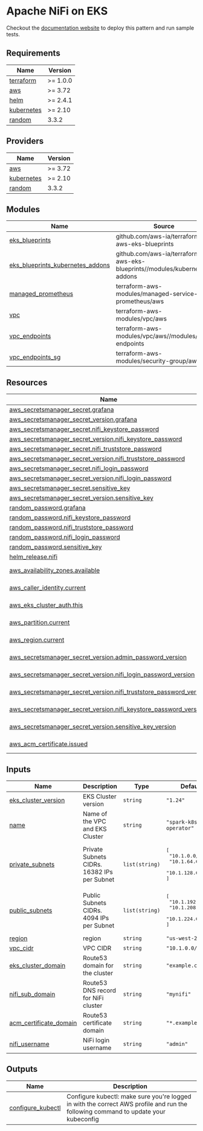 # Apache NiFi on EKS
Checkout the [documentation website](https://awslabs.github.io/data-on-eks/docs/analytics/nifi-on-eks) to deploy this pattern and run sample tests.

<!-- BEGINNING OF PRE-COMMIT-TERRAFORM DOCS HOOK -->
## Requirements

| Name | Version |
|------|---------|
| <a name="requirement_terraform"></a> [terraform](#requirement\_terraform) | >= 1.0.0 |
| <a name="requirement_aws"></a> [aws](#requirement\_aws) | >= 3.72 |
| <a name="requirement_helm"></a> [helm](#requirement\_helm) | >= 2.4.1 |
| <a name="requirement_kubernetes"></a> [kubernetes](#requirement\_kubernetes) | >= 2.10 |
| <a name="requirement_random"></a> [random](#requirement\_random) | 3.3.2 |

## Providers

| Name | Version |
|------|---------|
| <a name="provider_aws"></a> [aws](#provider\_aws) | >= 3.72 |
| <a name="provider_kubernetes"></a> [kubernetes](#provider\_kubernetes) | >= 2.10 |
| <a name="provider_random"></a> [random](#provider\_random) | 3.3.2 |

## Modules

| Name | Source | Version |
|------|--------|---------|
| <a name="module_eks_blueprints"></a> [eks\_blueprints](#module\_eks\_blueprints) | github.com/aws-ia/terraform-aws-eks-blueprints | v4.22.0 |
| <a name="module_eks_blueprints_kubernetes_addons"></a> [eks\_blueprints\_kubernetes\_addons](#module\_eks\_blueprints\_kubernetes\_addons) | github.com/aws-ia/terraform-aws-eks-blueprints//modules/kubernetes-addons | v4.22.0 |
| <a name="module_managed_prometheus"></a> [managed\_prometheus](#module\_managed\_prometheus) | terraform-aws-modules/managed-service-prometheus/aws | ~> 2.1  |
| <a name="module_vpc"></a> [vpc](#module\_vpc) | terraform-aws-modules/vpc/aws | ~> 3.0  |
| <a name="module_vpc_endpoints"></a> [vpc\_endpoints](#module\_vpc\_endpoints) | terraform-aws-modules/vpc/aws//modules/vpc-endpoints | ~> 3.0  |
| <a name="module_vpc_endpoints_sg"></a> [vpc\_endpoints\_sg](#module\_vpc\_endpoints\_sg) | terraform-aws-modules/security-group/aws | ~> 4.0  |

## Resources

| Name                                                                                                                                                                               | Type        |
|------------------------------------------------------------------------------------------------------------------------------------------------------------------------------------|-------------|
| [aws_secretsmanager_secret.grafana](https://registry.terraform.io/providers/hashicorp/aws/latest/docs/resources/secretsmanager_secret)                                             | resource    |
| [aws_secretsmanager_secret_version.grafana](https://registry.terraform.io/providers/hashicorp/aws/latest/docs/resources/secretsmanager_secret_version)                             | resource    |
| [aws_secretsmanager_secret.nifi_keystore_password](https://registry.terraform.io/providers/hashicorp/aws/latest/docs/resources/secretsmanager_secret)                              | resource    |
| [aws_secretsmanager_secret_version.nifi_keystore_password](https://registry.terraform.io/providers/hashicorp/aws/latest/docs/resources/secretsmanager_secret)                      | resource    |
| [aws_secretsmanager_secret.nifi_truststore_password](https://registry.terraform.io/providers/hashicorp/aws/latest/docs/resources/secretsmanager_secret)                            | resource    |
| [aws_secretsmanager_secret_version.nifi_truststore_password](https://registry.terraform.io/providers/hashicorp/aws/latest/docs/resources/secretsmanager_secret)                    | resource    |
| [aws_secretsmanager_secret.nifi_login_password](https://registry.terraform.io/providers/hashicorp/aws/latest/docs/resources/secretsmanager_secret)                                 | resource    |
| [aws_secretsmanager_secret_version.nifi_login_password](https://registry.terraform.io/providers/hashicorp/aws/latest/docs/resources/secretsmanager_secret)                         | resource    |
| [aws_secretsmanager_secret.sensitive_key](https://registry.terraform.io/providers/hashicorp/aws/latest/docs/resources/secretsmanager_secret)                                       | resource    |
| [aws_secretsmanager_secret_version.sensitive_key](https://registry.terraform.io/providers/hashicorp/aws/latest/docs/resources/secretsmanager_secret)                               | resource    |
| [random_password.grafana](https://registry.terraform.io/providers/hashicorp/random/3.3.2/docs/resources/password)                                                                  | resource    |
| [random_password.nifi_keystore_password](https://registry.terraform.io/providers/hashicorp/random/3.3.2/docs/resources/password)                                                   | resource    |
| [random_password.nifi_truststore_password](https://registry.terraform.io/providers/hashicorp/random/3.3.2/docs/resources/password)                                                 | resource    |
| [random_password.nifi_login_password](https://registry.terraform.io/providers/hashicorp/random/3.3.2/docs/resources/password)                                                      | resource    |
| [random_password.sensitive_key](https://registry.terraform.io/providers/hashicorp/random/3.3.2/docs/resources/password)                                                            | resource    |
| [helm_release.nifi](https://registry.terraform.io/providers/hashicorp/helm/latest/docs/resources/release)                                                                          | resource    |
| [aws_availability_zones.available](https://registry.terraform.io/providers/hashicorp/aws/latest/docs/data-sources/availability_zones)                                              | data source |
| [aws_caller_identity.current](https://registry.terraform.io/providers/hashicorp/aws/latest/docs/data-sources/caller_identity)                                                      | data source |
| [aws_eks_cluster_auth.this](https://registry.terraform.io/providers/hashicorp/aws/latest/docs/data-sources/eks_cluster_auth)                                                       | data source |
| [aws_partition.current](https://registry.terraform.io/providers/hashicorp/aws/latest/docs/data-sources/partition)                                                                  | data source |
| [aws_region.current](https://registry.terraform.io/providers/hashicorp/aws/latest/docs/data-sources/region)                                                                        | data source |
| [aws_secretsmanager_secret_version.admin_password_version](https://registry.terraform.io/providers/hashicorp/aws/latest/docs/data-sources/secretsmanager_secret_version)           | data source | 
| [aws_secretsmanager_secret_version.nifi_login_password_version](https://registry.terraform.io/providers/hashicorp/aws/latest/docs/data-sources/secretsmanager_secret_version)      | data source | 
| [aws_secretsmanager_secret_version.nifi_truststore_password_version](https://registry.terraform.io/providers/hashicorp/aws/latest/docs/data-sources/secretsmanager_secret_version) | data source | 
| [aws_secretsmanager_secret_version.nifi_keystore_password_version](https://registry.terraform.io/providers/hashicorp/aws/latest/docs/data-sources/secretsmanager_secret_version)   | data source | 
| [aws_secretsmanager_secret_version.sensitive_key_version](https://registry.terraform.io/providers/hashicorp/aws/latest/docs/data-sources/secretsmanager_secret_version)            | data source | 
| [aws_acm_certificate.issued](https://registry.terraform.io/providers/hashicorp/aws/latest/docs/data-sources/acm_certificate)                                                       | data source | 

## Inputs

| Name                                                                                               | Description                                 | Type           | Default                                                                            | Required |
|----------------------------------------------------------------------------------------------------|---------------------------------------------|----------------|------------------------------------------------------------------------------------|:--------:|
| <a name="input_eks_cluster_version"></a> [eks\_cluster\_version](#input\_eks\_cluster\_version)    | EKS Cluster version                         | `string`       | `"1.24"`                                                                           |    no    |
| <a name="input_name"></a> [name](#input\_name)                                                     | Name of the VPC and EKS Cluster             | `string`       | `"spark-k8s-operator"`                                                             |    no    |
| <a name="input_private_subnets"></a> [private\_subnets](#input\_private\_subnets)                  | Private Subnets CIDRs. 16382 IPs per Subnet | `list(string)` | <pre>[<br>  "10.1.0.0/18",<br>  "10.1.64.0/18",<br>  "10.1.128.0/18"<br>]</pre>    |    no    |
| <a name="input_public_subnets"></a> [public\_subnets](#input\_public\_subnets)                     | Public Subnets CIDRs. 4094 IPs per Subnet   | `list(string)` | <pre>[<br>  "10.1.192.0/20",<br>  "10.1.208.0/20",<br>  "10.1.224.0/20"<br>]</pre> |    no    |
| <a name="input_region"></a> [region](#input\_region)                                               | region                                      | `string`       | `"us-west-2"`                                                                      |    no    |
| <a name="input_vpc_cidr"></a> [vpc\_cidr](#input\_vpc\_cidr)                                       | VPC CIDR                                    | `string`       | `"10.1.0.0/16"`                                                                    |    no    |
| <a name="input_eks_cluster_domain"></a> [eks\_cluster\_domain](#input\_eks\_cluster\_domain)       | Route53 domain for the cluster              | `string`       | `"example.com"`                                                                    |   yes    |
| <a name="nifi_sub_domain"></a> [nifi\_sub\_domain](#input\_nifi\_sub\_domain)                      | Route53 DNS record for NiFi cluster         | `string`       | `"mynifi"`                                                                         |    no    |
| <a name="acm_certificate_domain"></a> [acm\_certificate\_domain](#input\_acm\_certificate\_domain) | Route53 certificate domain                  | `string`       | `"*.example.com"`                                                                  |   yes    |
| <a name="nifi_username"></a> [nifi\_username](#input\_nifi\_username)                              | NiFi login username                         | `string`       | `"admin"`                                                                          |    no    |


## Outputs

| Name | Description |
|------|-------------|
| <a name="output_configure_kubectl"></a> [configure\_kubectl](#output\_configure\_kubectl) | Configure kubectl: make sure you're logged in with the correct AWS profile and run the following command to update your kubeconfig |
<!-- END OF PRE-COMMIT-TERRAFORM DOCS HOOK -->
